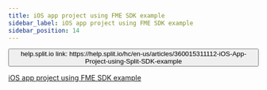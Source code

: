 ```yaml
---
title: iOS app project using FME SDK example
sidebar_label: iOS app project using FME SDK example
sidebar_position: 14
---
```


<p>
  <button style={{borderRadius:'8px', border:'1px', fontFamily:'Courier New', fontWeight:'800', textAlign:'left'}}> help.split.io link: https://help.split.io/hc/en-us/articles/360015311112-iOS-App-Project-using-Split-SDK-example </button>
</p>

[iOS app project using FME SDK example](https://github.com/Split-Community/Split-SDKs-Examples/tree/main/iOS-Swift-SDK)
